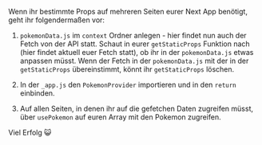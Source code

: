 Wenn ihr bestimmte Props auf mehreren Seiten eurer Next App benötigt, geht ihr folgendermaßen vor:
 
1. `pokemonData.js` im `context` Ordner anlegen - hier findet nun auch der Fetch von der API statt. Schaut in eurer `getStaticProps` Funktion nach (hier findet aktuell euer Fetch statt), ob ihr in der `pokemonData.js` etwas anpassen müsst. Wenn der Fetch in der `pokemonData.js` mit der in der `getStaticProps` übereinstimmt, könnt ihr `getStaticProps` löschen.

2. In der `_app.js` den `PokemonProvider` importieren und in den `return` einbinden.

3. Auf allen Seiten, in denen ihr auf die gefetchen Daten zugreifen müsst, über `usePokemon` auf euren Array mit den Pokemon zugreifen.

Viel Erfolg 😺



